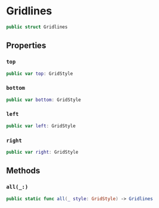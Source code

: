 # Gridlines

``` swift
public struct Gridlines 
```

## Properties

### `top`

``` swift
public var top: GridStyle
```

### `bottom`

``` swift
public var bottom: GridStyle
```

### `left`

``` swift
public var left: GridStyle
```

### `right`

``` swift
public var right: GridStyle
```

## Methods

### `all(_:)`

``` swift
public static func all(_ style: GridStyle) -> Gridlines 
```
